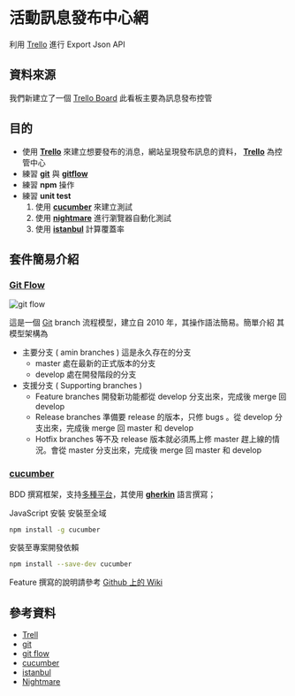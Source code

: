 # 活動訊息發布中心網

利用 [Trello](https://trello.com) 進行 Export Json API

## 資料來源

我們新建立了一個 [Trello Board](https://trello.com/b/y3bYmx6f/postnews) 此看板主要為訊息發布控管

## 目的

- 使用 **[Trello][1]** 來建立想要發布的消息，網站呈現發布訊息的資料， **[Trello][1]** 為控管中心
- 練習 [**git**][2] 與 [**gitflow**][3]
- 練習 **npm** 操作
- 練習 **unit test**
  1. 使用 **[cucumber][4]** 來建立測試
  1. 使用 [**nightmare**][6] 進行瀏覽器自動化測試
  1. 使用 [**istanbul**][5] 計算覆蓋率

## 套件簡易介紹

### [**Git Flow**][3]

![git flow](http://nvie.com/img/git-model@2x.png)

這是一個 [Git][2] branch 流程模型，建立自 2010 年，其操作語法簡易。簡單介紹
其模型架構為

- 主要分支 ( amin branches )
  這是永久存在的分支
  - master
    處在最新的正式版本的分支
  - develop
    處在開發階段的分支
- 支援分支 ( Supporting branches )
  - Feature branches
    開發新功能都從 develop 分支出來，完成後 merge 回 develop
  - Release branches
    準備要 release 的版本，只修 bugs 。從 develop 分支出來，完成後 merge 回 master 和 develop
  - Hotfix branches
    等不及 release 版本就必須馬上修 master 趕上線的情況。會從 master 分支出來，完成後 merge 回 master 和 develop

### [**cucumber**][4]

BDD 撰寫框架，支持[多種平台](https://cucumber.io/docs)，其使用 **[gherkin][7]** 語言撰寫；

JavaScript 安裝
安裝至全域

``` bash
npm install -g cucumber
```

安裝至專案開發依賴

``` bash
npm install --save-dev cucumber
```

Feature 撰寫的說明請參考 [Github 上的 Wiki](https://github.com/cucumber/cucumber/wiki/A-Table-Of-Content)

## 參考資料

- [Trell][1]
- [git][2]
- [git flow][3]
- [cucumber][4]
- [istanbul][5]
- [Nightmare][6]

[1]: https://trello.com/
[2]: https://git-scm.com/
[3]: http://nvie.com/posts/a-successful-git-branching-model/
[4]: https://cucumber.io/
[5]: https://istanbul.js.org/
[6]: https://github.com/segmentio/nightmare
[7]: https://github.com/cucumber-attic/gherkin
[8]: https://segmentfault.com/a/1190000006670084